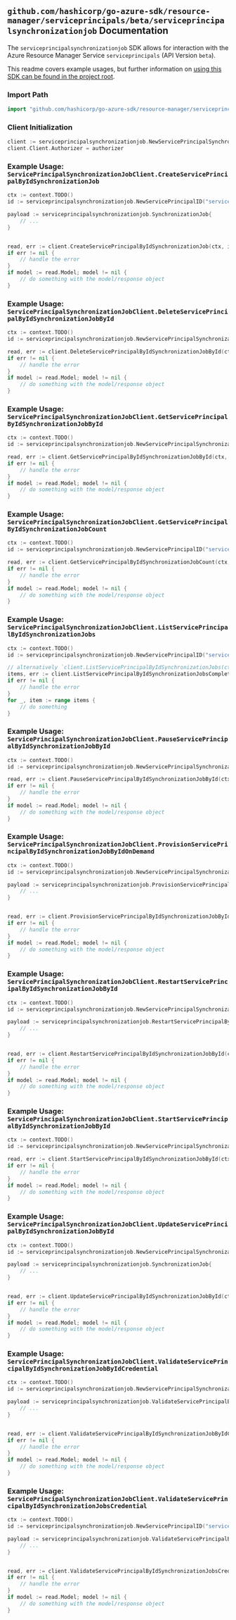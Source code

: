 
## `github.com/hashicorp/go-azure-sdk/resource-manager/serviceprincipals/beta/serviceprincipalsynchronizationjob` Documentation

The `serviceprincipalsynchronizationjob` SDK allows for interaction with the Azure Resource Manager Service `serviceprincipals` (API Version `beta`).

This readme covers example usages, but further information on [using this SDK can be found in the project root](https://github.com/hashicorp/go-azure-sdk/tree/main/docs).

### Import Path

```go
import "github.com/hashicorp/go-azure-sdk/resource-manager/serviceprincipals/beta/serviceprincipalsynchronizationjob"
```


### Client Initialization

```go
client := serviceprincipalsynchronizationjob.NewServicePrincipalSynchronizationJobClientWithBaseURI("https://management.azure.com")
client.Client.Authorizer = authorizer
```


### Example Usage: `ServicePrincipalSynchronizationJobClient.CreateServicePrincipalByIdSynchronizationJob`

```go
ctx := context.TODO()
id := serviceprincipalsynchronizationjob.NewServicePrincipalID("servicePrincipalIdValue")

payload := serviceprincipalsynchronizationjob.SynchronizationJob{
	// ...
}


read, err := client.CreateServicePrincipalByIdSynchronizationJob(ctx, id, payload)
if err != nil {
	// handle the error
}
if model := read.Model; model != nil {
	// do something with the model/response object
}
```


### Example Usage: `ServicePrincipalSynchronizationJobClient.DeleteServicePrincipalByIdSynchronizationJobById`

```go
ctx := context.TODO()
id := serviceprincipalsynchronizationjob.NewServicePrincipalSynchronizationJobID("servicePrincipalIdValue", "synchronizationJobIdValue")

read, err := client.DeleteServicePrincipalByIdSynchronizationJobById(ctx, id)
if err != nil {
	// handle the error
}
if model := read.Model; model != nil {
	// do something with the model/response object
}
```


### Example Usage: `ServicePrincipalSynchronizationJobClient.GetServicePrincipalByIdSynchronizationJobById`

```go
ctx := context.TODO()
id := serviceprincipalsynchronizationjob.NewServicePrincipalSynchronizationJobID("servicePrincipalIdValue", "synchronizationJobIdValue")

read, err := client.GetServicePrincipalByIdSynchronizationJobById(ctx, id)
if err != nil {
	// handle the error
}
if model := read.Model; model != nil {
	// do something with the model/response object
}
```


### Example Usage: `ServicePrincipalSynchronizationJobClient.GetServicePrincipalByIdSynchronizationJobCount`

```go
ctx := context.TODO()
id := serviceprincipalsynchronizationjob.NewServicePrincipalID("servicePrincipalIdValue")

read, err := client.GetServicePrincipalByIdSynchronizationJobCount(ctx, id)
if err != nil {
	// handle the error
}
if model := read.Model; model != nil {
	// do something with the model/response object
}
```


### Example Usage: `ServicePrincipalSynchronizationJobClient.ListServicePrincipalByIdSynchronizationJobs`

```go
ctx := context.TODO()
id := serviceprincipalsynchronizationjob.NewServicePrincipalID("servicePrincipalIdValue")

// alternatively `client.ListServicePrincipalByIdSynchronizationJobs(ctx, id)` can be used to do batched pagination
items, err := client.ListServicePrincipalByIdSynchronizationJobsComplete(ctx, id)
if err != nil {
	// handle the error
}
for _, item := range items {
	// do something
}
```


### Example Usage: `ServicePrincipalSynchronizationJobClient.PauseServicePrincipalByIdSynchronizationJobById`

```go
ctx := context.TODO()
id := serviceprincipalsynchronizationjob.NewServicePrincipalSynchronizationJobID("servicePrincipalIdValue", "synchronizationJobIdValue")

read, err := client.PauseServicePrincipalByIdSynchronizationJobById(ctx, id)
if err != nil {
	// handle the error
}
if model := read.Model; model != nil {
	// do something with the model/response object
}
```


### Example Usage: `ServicePrincipalSynchronizationJobClient.ProvisionServicePrincipalByIdSynchronizationJobByIdOnDemand`

```go
ctx := context.TODO()
id := serviceprincipalsynchronizationjob.NewServicePrincipalSynchronizationJobID("servicePrincipalIdValue", "synchronizationJobIdValue")

payload := serviceprincipalsynchronizationjob.ProvisionServicePrincipalByIdSynchronizationJobByIdOnDemandRequest{
	// ...
}


read, err := client.ProvisionServicePrincipalByIdSynchronizationJobByIdOnDemand(ctx, id, payload)
if err != nil {
	// handle the error
}
if model := read.Model; model != nil {
	// do something with the model/response object
}
```


### Example Usage: `ServicePrincipalSynchronizationJobClient.RestartServicePrincipalByIdSynchronizationJobById`

```go
ctx := context.TODO()
id := serviceprincipalsynchronizationjob.NewServicePrincipalSynchronizationJobID("servicePrincipalIdValue", "synchronizationJobIdValue")

payload := serviceprincipalsynchronizationjob.RestartServicePrincipalByIdSynchronizationJobByIdRequest{
	// ...
}


read, err := client.RestartServicePrincipalByIdSynchronizationJobById(ctx, id, payload)
if err != nil {
	// handle the error
}
if model := read.Model; model != nil {
	// do something with the model/response object
}
```


### Example Usage: `ServicePrincipalSynchronizationJobClient.StartServicePrincipalByIdSynchronizationJobById`

```go
ctx := context.TODO()
id := serviceprincipalsynchronizationjob.NewServicePrincipalSynchronizationJobID("servicePrincipalIdValue", "synchronizationJobIdValue")

read, err := client.StartServicePrincipalByIdSynchronizationJobById(ctx, id)
if err != nil {
	// handle the error
}
if model := read.Model; model != nil {
	// do something with the model/response object
}
```


### Example Usage: `ServicePrincipalSynchronizationJobClient.UpdateServicePrincipalByIdSynchronizationJobById`

```go
ctx := context.TODO()
id := serviceprincipalsynchronizationjob.NewServicePrincipalSynchronizationJobID("servicePrincipalIdValue", "synchronizationJobIdValue")

payload := serviceprincipalsynchronizationjob.SynchronizationJob{
	// ...
}


read, err := client.UpdateServicePrincipalByIdSynchronizationJobById(ctx, id, payload)
if err != nil {
	// handle the error
}
if model := read.Model; model != nil {
	// do something with the model/response object
}
```


### Example Usage: `ServicePrincipalSynchronizationJobClient.ValidateServicePrincipalByIdSynchronizationJobByIdCredential`

```go
ctx := context.TODO()
id := serviceprincipalsynchronizationjob.NewServicePrincipalSynchronizationJobID("servicePrincipalIdValue", "synchronizationJobIdValue")

payload := serviceprincipalsynchronizationjob.ValidateServicePrincipalByIdSynchronizationJobByIdCredentialRequest{
	// ...
}


read, err := client.ValidateServicePrincipalByIdSynchronizationJobByIdCredential(ctx, id, payload)
if err != nil {
	// handle the error
}
if model := read.Model; model != nil {
	// do something with the model/response object
}
```


### Example Usage: `ServicePrincipalSynchronizationJobClient.ValidateServicePrincipalByIdSynchronizationJobsCredential`

```go
ctx := context.TODO()
id := serviceprincipalsynchronizationjob.NewServicePrincipalID("servicePrincipalIdValue")

payload := serviceprincipalsynchronizationjob.ValidateServicePrincipalByIdSynchronizationJobsCredentialRequest{
	// ...
}


read, err := client.ValidateServicePrincipalByIdSynchronizationJobsCredential(ctx, id, payload)
if err != nil {
	// handle the error
}
if model := read.Model; model != nil {
	// do something with the model/response object
}
```
